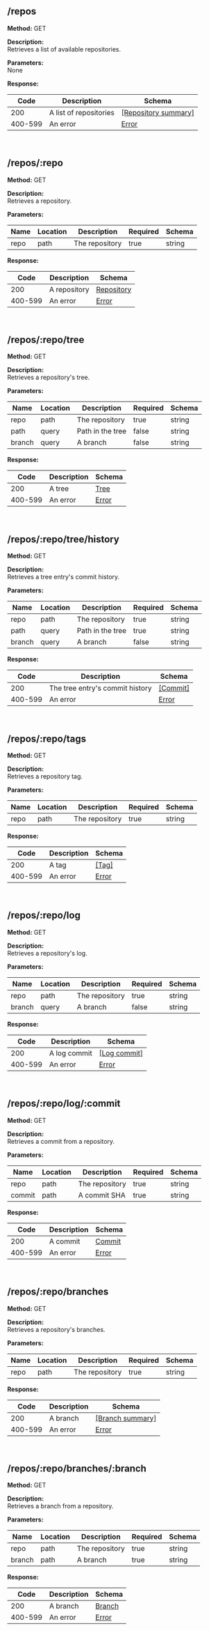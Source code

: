 ## /repos
**Method:** GET

**Description:**<br>
Retrieves a list of available repositories.

**Parameters:**<br>
None

**Response:**<br>

| Code    | Description            | Schema                                                              |
|---------|------------------------|---------------------------------------------------------------------|
| 200     | A list of repositories | [\[Repository summary\]](/docs/interfaces/api.RepositorySummary.html) |
| 400-599 | An error               | [Error](/docs/modules/api.html#Error)                               |

<br>

## /repos/:repo
**Method:** GET

**Description:**<br>
Retrieves a repository.

**Parameters:**<br>

| Name | Location | Description    | Required | Schema |
|------|----------|----------------|----------|--------|
| repo | path     | The repository | true     | string |

**Response:**<br>

| Code    | Description  | Schema                                             |
|---------|--------------|----------------------------------------------------|
| 200     | A repository | [Repository](/docs/interfaces/api.Repository.html) |
| 400-599 | An error     | [Error](/docs/modules/api.html#Error)              |

<br>

## /repos/:repo/tree
**Method:** GET

**Description:**<br>
Retrieves a repository's tree.

**Parameters:**<br>

| Name   | Location | Description      | Required | Schema |
|--------|----------|------------------|----------|--------|
| repo   | path     | The repository   | true     | string |
| path   | query    | Path in the tree | false    | string |
| branch | query    | A branch         | false    | string |

**Response:**<br>

| Code    | Description | Schema                                |
|---------|-------------|---------------------------------------|
| 200     | A tree      | [Tree](/docs/modules/api.html#Tree)   |
| 400-599 | An error    | [Error](/docs/modules/api.html#Error) |

<br>

## /repos/:repo/tree/history
**Method:** GET

**Description:**<br>
Retrieves a tree entry's commit history.

**Parameters:**<br>

| Name   | Location | Description      | Required | Schema |
|--------|----------|------------------|----------|--------|
| repo   | path     | The repository   | true     | string |
| path   | query    | Path in the tree | true     | string |
| branch | query    | A branch         | false    | string |

**Response:**<br>

| Code    | Description                     | Schema                                |
|---------|---------------------------------|---------------------------------------|
| 200     | The tree entry's commit history | [\[Commit\]](/docs/modules/api.html#Commit)   |
| 400-599 | An error    | [Error](/docs/modules/api.html#Error) |

<br>

## /repos/:repo/tags
**Method:** GET

**Description:**<br>
Retrieves a repository tag.

**Parameters:**<br>

| Name | Location | Description    | Required | Schema |
|------|----------|----------------|----------|--------|
| repo | path     | The repository | true     | string |

**Response:**<br>

| Code    | Description | Schema                                |
|---------|-------------|---------------------------------------|
| 200     | A tag       | [\[Tag\]](/docs/modules/api.html#Tag) |
| 400-599 | An error    | [Error](/docs/modules/api.html#Error) |

<br>

## /repos/:repo/log
**Method:** GET

**Description:**<br>
Retrieves a repository's log.

**Parameters:**<br>

| Name   | Location | Description    | Required | Schema |
|--------|----------|----------------|----------|--------|
| repo   | path     | The repository | true     | string |
| branch | query    | A branch       | false    | string |

**Response:**<br>

| Code    | Description  | Schema                                             |
|---------|--------------|----------------------------------------------------|
| 200     | A log commit | [\[Log commit\]](/docs/modules/api.html#LogCommit) |
| 400-599 | An error     | [Error](/docs/modules/api.html#Error)              |

<br>

## /repos/:repo/log/:commit
**Method:** GET

**Description:**<br>
Retrieves a commit from a repository.

**Parameters:**<br>

| Name   | Location | Description    | Required | Schema |
|--------|----------|----------------|----------|--------|
| repo   | path     | The repository | true     | string |
| commit | path     | A commit SHA   | true     | string |

**Response:**<br>

| Code    | Description | Schema                                     |
|---------|-------------|--------------------------------------------|
| 200     | A commit    | [Commit](/docs/interfaces/api.Commit.html) |
| 400-599 | An error    | [Error](/docs/modules/api.html#Error)      |

<br>

## /repos/:repo/branches
**Method:** GET

**Description:**<br>
Retrieves a repository's branches.

**Parameters:**<br>

| Name   | Location | Description    | Required | Schema |
|--------|----------|----------------|----------|--------|
| repo   | path     | The repository | true     | string |

**Response:**<br>

| Code    | Description | Schema                                                        |
|---------|-------------|---------------------------------------------------------------|
| 200     | A branch    | [\[Branch summary\]](/docs/interfaces/api.BranchSummary.html) |
| 400-599 | An error    | [Error](/docs/modules/api.html#Error)                         |

<br>

## /repos/:repo/branches/:branch
**Method:** GET

**Description:**<br>
Retrieves a branch from a repository.

**Parameters:**<br>

| Name   | Location | Description    | Required | Schema |
|--------|----------|----------------|----------|--------|
| repo   | path     | The repository | true     | string |
| branch | path     | A branch       | true     | string |

**Response:**<br>

| Code    | Description | Schema                                     |
|---------|-------------|--------------------------------------------|
| 200     | A branch    | [Branch](/docs/interfaces/api.Branch.html) |
| 400-599 | An error    | [Error](/docs/modules/api.html#Error)      |
